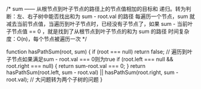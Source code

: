 /* 
sum —— 从根节点到叶子节点的路径上的节点值相加的目标和
递归。转为判断：左、右子树中能否找出和为 sum - root.val 的路径
每遍历一个节点，sum 就减去当前节点值，当遍历到叶子节点时，已经没有子节点了，如果 sum - 当前叶子节点值 == 0 ，就是找到了从根节点到叶子节点的和为 sum 的路径
时间复杂度：O(n)，每个节点被遍历一次
*/

function hasPathSum(root, sum) {
  if (root === null) return false;
  // 遍历到叶子节点如果满足sum - root.val === 0则为true
  if (root.left === null && root.right === null) {
    return sum-root.val === 0;
  }
  return hasPathSum(root.left, sum - root.val) || hasPathSum(root.right, sum - root.val); // 大问题转为两个子树的问题
}